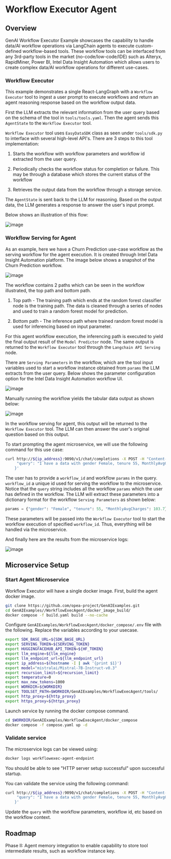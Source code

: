 # Workflow Executor Agent

## Overview

GenAI Workflow Executor Example showcases the capability to handle data/AI workflow operations via LangChain agents to execute custom-defined workflow-based tools. These workflow tools can be interfaced from any 3rd-party tools in the market (no-code/low-code/IDE) such as Alteryx, RapidMiner, Power BI, Intel Data Insight Automation which allows users to create complex data/AI workflow operations for different use-cases.

### Workflow Executor

This example demonstrates a single React-LangGraph with a `Workflow Executor` tool to ingest a user prompt to execute workflows and return an agent reasoning response based on the workflow output data.

First the LLM extracts the relevant information from the user query based on the schema of the tool in `tools/tools.yaml`. Then the agent sends this `AgentState` to the `Workflow Executor` tool.

`Workflow Executor` tool uses `EasyDataSDK` class as seen under `tools/sdk.py` to interface with several high-level API's. There are 3 steps to this tool implementation:

1. Starts the workflow with workflow parameters and workflow id extracted from the user query.

2. Periodically checks the workflow status for completion or failure. This may be through a database which stores the current status of the workflow

3. Retrieves the output data from the workflow through a storage service.

The `AgentState` is sent back to the LLM for reasoning. Based on the output data, the LLM generates a response to answer the user's input prompt.

Below shows an illustration of this flow:

![image](https://github.com/user-attachments/assets/cb135042-1505-4aef-8822-c78c2f72aa2a)

### Workflow Serving for Agent

As an example, here we have a Churn Prediction use-case workflow as the serving workflow for the agent execution. It is created through Intel Data Insight Automation platform. The image below shows a snapshot of the Churn Prediction workflow.

![image](https://github.com/user-attachments/assets/c067f8b3-86cf-4abc-a8bd-51a98de8172d)

The workflow contains 2 paths which can be seen in the workflow illustrated, the top path and bottom path.

1. Top path - The training path which ends at the random forest classifier node is the training path. The data is cleaned through a series of nodes and used to train a random forest model for prediction.

2. Bottom path - The inference path where trained random forest model is used for inferencing based on input parameter.

For this agent workflow execution, the inferencing path is executed to yield the final output result of the `Model Predictor` node. The same output is returned to the `Workflow Executor` tool through the `Langchain API Serving` node.

There are `Serving Parameters` in the workflow, which are the tool input variables used to start a workflow instance obtained from `params` the LLM extracts from the user query. Below shows the parameter configuration option for the Intel Data Insight Automation workflow UI.

![image](https://github.com/user-attachments/assets/ce8ef01a-56ff-4278-b84d-b6e4592b28c6)

Manually running the workflow yields the tabular data output as shown below:

![image](https://github.com/user-attachments/assets/241c1aba-2a24-48da-8005-ec7bfe657179)

In the workflow serving for agent, this output will be returned to the `Workflow Executor` tool. The LLM can then answer the user's original question based on this output.

To start prompting the agent microservice, we will use the following command for this use case:

```sh
curl http://${ip_address}:9090/v1/chat/completions -X POST -H "Content-Type: application/json" -d '{
     "query": "I have a data with gender Female, tenure 55, MonthlyAvgCharges 103.7. Predict if this entry will churn. My workflow id is '${workflow_id}'."
    }'
```

The user has to provide a `workflow_id` and workflow `params` in the query. `workflow_id` a unique id used for serving the workflow to the microservice. Notice that the `query` string includes all the workflow `params` which the user has defined in the workflow. The LLM will extract these parameters into a dictionary format for the workflow `Serving Parameters` as shown below:

```python
params = {"gender": "Female", "tenure": 55, "MonthlyAvgCharges": 103.7}
```

These parameters will be passed into the `Workflow Executor` tool to start the workflow execution of specified `workflow_id`. Thus, everything will be handled via the microservice.

And finally here are the results from the microservice logs:

![image](https://github.com/user-attachments/assets/969fefb7-543d-427f-a56c-dc70e474ae60)

## Microservice Setup

### Start Agent Microservice

Workflow Executor will have a single docker image. First, build the agent docker image.

```sh
git clone https://github.com/opea-project/GenAIExamples.git
cd GenAIExamples//WorkflowExecAgent/docker_image_build/
docker compose -f build.yaml build --no-cache
```

Configure `GenAIExamples/WorkflowExecAgent/docker_compose/.env` file with the following. Replace the variables according to your usecase.

```sh
export SDK_BASE_URL=${SDK_BASE_URL}
export SERVING_TOKEN=${SERVING_TOKEN}
export HUGGINGFACEHUB_API_TOKEN=${HF_TOKEN}
export llm_engine=${llm_engine}
export llm_endpoint_url=${llm_endpoint_url}
export ip_address=$(hostname -I | awk '{print $1}')
export model="mistralai/Mistral-7B-Instruct-v0.3"
export recursion_limit=${recursion_limit}
export temperature=0
export max_new_tokens=1000
export WORKDIR=${WORKDIR}
export TOOLSET_PATH=$WORKDIR/GenAIExamples/WorkflowExecAgent/tools/
export http_proxy=${http_proxy}
export https_proxy=${https_proxy}
```

Launch service by running the docker compose command.

```sh
cd $WORKDIR/GenAIExamples/WorkflowExecAgent/docker_compose
docker compose -f compose.yaml up -d
```

### Validate service

The microservice logs can be viewed using:

```sh
docker logs workflowexec-agent-endpoint
```

You should be able to see "HTTP server setup successful" upon successful startup.

You can validate the service using the following command:

```sh
curl http://${ip_address}:9090/v1/chat/completions -X POST -H "Content-Type: application/json" -d '{
     "query": "I have a data with gender Female, tenure 55, MonthlyAvgCharges 103.7. Predict if this entry will churn. My workflow id is '${workflow_id}'."
    }'
```

Update the `query` with the workflow parameters, workflow id, etc based on the workflow context.

## Roadmap

Phase II: Agent memory integration to enable capability to store tool intermediate results, such as workflow instance key.
